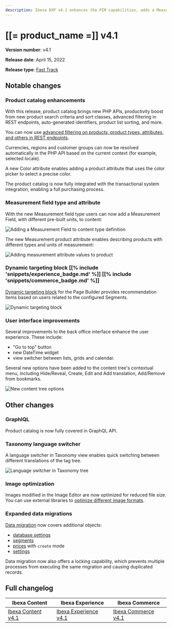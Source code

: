 ```yaml
---
description: Ibexa DXP v4.1 enhances the PIM capabilities, adds a Measurement field type and attribute and a Dynamic Targeting block for the Page Builder.
---
```

<!-- vale VariablesVersion = NO -->

# [[= product_name =]] v4.1

**Version number**: v4.1

**Release date**: April 15, 2022

**Release type**: [Fast Track](https://support.ibexa.co/Public/service-life)

## Notable changes

### Product catalog enhancements

With this release, product catalog brings new PHP APIs, productivity boost from new product search criteria and sort classes, advanced filtering in REST endpoints, auto-generated identifiers, product list sorting, and more.

You can now use [advanced filtering on products, product types, attributes, and others in REST endpoints](https://doc.ibexa.co/en/latest/api/rest_api_reference/rest_api_reference.html#product-catalog-filter-currencies).

Currencies, regions and customer groups can now be resolved automatically in the PHP API
based on the current context (for example, selected locale).

A new Color attribute enables adding a product attribute that uses the color picker to select a precise color.

The product catalog is now fully integrated with the transactional system integration, enabling a full purchasing process.
  
### Measurement field type and attribute

With the new Measurement field type users can now add a Measurement Field, with different pre-built units, to content:

![Adding a Measurement Field to content type definition](4.1_measurement_ft.png)

The new Measurement product attribute enables describing products with different types and units of measurement:

![Adding measurement attribute values to product](4.1_measurement_attribute.png)

### Dynamic targeting block [[% include 'snippets/experience_badge.md' %]] [[% include 'snippets/commerce_badge.md' %]]

[Dynamic targeting block](https://doc.ibexa.co/projects/userguide/en/latest/site_organization/working_with_page/#dynamic-targeting-block) for the Page Builder provides recommendation items based on users related to the configured Segments.

![Dynamic targeting block](4.1_page_builder_dynamic_targeting.png)

### User interface improvements

Several improvements to the back office interface enhance the user experience.
These include:

- "Go to top" button
- new DateTime widget
- view switcher between lists, grids and calendar.

Several new options have been added to the content tree's contextual menu, including Hide/Reveal, Create, Edit and Add translation, Add/Remove from bookmarks.

![New content tree options](4.1_content_tree.png)

## Other changes

### GraphlQL

Product catalog is now fully covered in GraphQL API.

### Taxonomy language switcher

A language switcher in Taxonomy view enables quick switching between different translations of the tag tree.

![Language switcher in Taxonomy tree](4.1_taxonomy_lang_switcher.png)

### Image optimization

Images modified in the Image Editor are now optimized for reduced file size.
You can use external libraries to [optimize different image formats](https://doc.ibexa.co/en/latest/guide/images/#image-optimization).

### Expanded data migrations

[Data migration](data_migration.md) now covers additional objects:

- [database settings](https://doc.ibexa.co/en/latest/guide/data_migration/importing_data/#settings)
- [segments](https://doc.ibexa.co/en/latest/guide/data_migration/importing_data/#segments)
- [prices](https://doc.ibexa.co/en/latest/guide/data_migration/importing_data/#prices) with `create` mode
- [settings](https://doc.ibexa.co/en/latest/guide/data_migration/importing_data/#settings)

Data migration now also offers a locking capability,
which prevents multiple processes from executing the same migration and causing duplicated records.

## Full changelog

| Ibexa Content  | Ibexa Experience  | Ibexa Commerce |
|--------------|------------|------------|
| [Ibexa Content v4.1](https://github.com/ibexa/content/releases/tag/v4.1.0) | [Ibexa Experience v4.1](https://github.com/ibexa/experience/releases/tag/v4.1.0) | [Ibexa Commerce v4.1](https://github.com/ibexa/commerce/releases/tag/v4.1.0)
